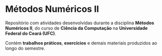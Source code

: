 # Métodos Numéricos II

Repositório com atividades desenvolvidas durante a disciplina **Métodos Numéricos II**, do curso de **Ciência da Computação** na **Universidade Federal do Ceará (UFC)**.

Contém **trabalhos práticos**, **exercícios** e demais materiais produzidos ao longo do semestre.